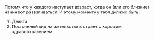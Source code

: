 Потому что у каждого наступает возраст, когда он (или его близкие) начинают разваливаться. К этому моменту у тебя должно быть:
1. Деньги
2. Постоянный вид на жительство в стране с хорошим здравоохранением
